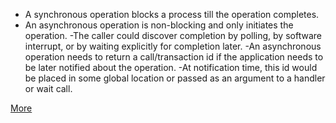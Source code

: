  * A synchronous operation blocks a process till the operation completes.
 * An asynchronous operation is non-blocking and only initiates the operation. 
   -The caller could discover completion by polling, by software interrupt, or by waiting explicitly for completion later.
   -An asynchronous operation needs to return a call/transaction id if the application needs to be later notified about the operation. 
   -At notification time, this id would be placed in some global location or passed as an argument to a handler or wait call.

[More](http://cs.unc.edu/~dewan/242/f97/notes/ipc/node9.html)
